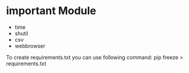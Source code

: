 # important Module
  - time
  - shutil
  - csv
  - webbrowser


To create requirements.txt you can use following command:
pip freeze > requirements.txt